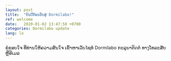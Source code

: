 ```yaml
---
layout: post
title:  "ຍິນດີຕ້ອນຮັບສູ່ Dormilabo!"
ref: welcome
date:   2020-01-02 13:47:58 +0700
categories: Dormilabo update
lang: lo
---
```


ຂໍຂອບໃຈ ທີ່ທ່ານໃຫ້ຄວາມສົນໃຈ ເຂົ້າຫາເວັບໄຊທໍ່ Dormilabo
ກະລຸນາຕິດຕໍ່ ທາງໂທລະສັບ ຫຼືອີເມລ
